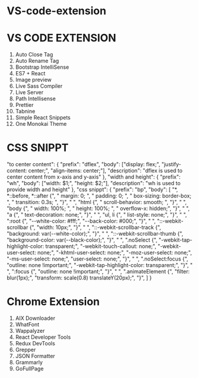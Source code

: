 # VS-code-extension

VS CODE EXTENSION
=================

1) Auto Close Tag
2) Auto Rename Tag
3) Bootstrap IntelliSense
4) ES7 + React
5) Image preview
6) Live Sass Compiler
7) Live Server
8) Path Intellisense
9) Prettier
10) Tabnine
11) Simple React Snippets
12) One Monokai Theme

CSS SNIPPT
==========

"to center content": {
		"prefix": "dflex",
		"body": ["display: flex;", "justify-content: center;", "align-items: center;"],
		"description": "dflex is used to center content from x-axis and y-axis"
	},
	"width and height": {
		"prefix": "wh",
		"body": ["width: $1;", "height: $2;"],
		"description": "wh is used to provide width and height"
	},
	"css snippt": {
		"prefix": "bp",
		"body": [
			"*, *::before, *::after {",
			" margin: 0; ",
			" padding: 0; ",
			" box-sizing: border-box; ",
			" transition: 0.3s; ",
			"}",
			" ",
			"html {",
			" scroll-behavior: smooth; ",
			"}",
			" ",
      "body {",
			" width: 100%; ",
			" height: 100%; ",
      " overflow-x: hidden;",
      "}",
			" ",
			"a {",
			" text-decoration: none;",
			"}",
			" ",
			"ul, li {",
			" list-style: none;",
			"}",
			" ",
			":root {",
			"--white-color: #fff;",
			"--back-color: #000;",
			"}",
			" ",
			"::-webkit-scrollbar {",
			"width: 10px;",
			"}",
			" ",
			"::-webkit-scrollbar-track {",
			"background: var(--white-color);",
			"}",
			" ",
			"::-webkit-scrollbar-thumb {",
			"background-color: var(--black-color);",
			"}",
			" ",
			".noSelect {",
			"-webkit-tap-highlight-color: transparent;",
			"-webkit-touch-callout: none;",
			"-webkit-user-select: none;",
			"-khtml-user-select: none;",
			"-moz-user-select: none;",
			"-ms-user-select: none;",
			"user-select: none;",
			"}",
			" ",
			".noSelect:focus {",
			"outline: none !important;",
			"-webkit-tap-highlight-color: transparent;",
			"}",
			" ",
			":focus {",
			"outline: none !important;",
			"}",
			" ",
			".animateElement {",
			"filter: blur(1px);",
			"transform: scale(0.8) translateY(20px);",
			"}",
		]
	}


Chrome Extension
================

1) AIX Downloader
2) WhatFont
3) Wappalyzer
4) React Developer Tools
5) Redux DevTools
6) Grepper
7) JSON Formatter
8) Grammarly
9) GoFullPage

